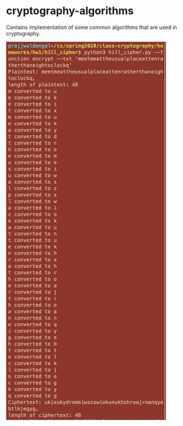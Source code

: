 # cryptography-algorithms
Contains implementation of some common algorithms that are used in cryptography.

![image](./hill_cipher/encrypt.png)
